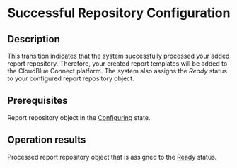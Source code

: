 # Successful Repository Configuration
## Description
This transition indicates that the system successfully processed your added report repository. Therefore, your created report templates will be added to the CloudBlue Connect platform. The system also assigns the *Ready* status to your configured report repository object.
## Prerequisites
Report repository object in the [Configuring](s-a-configuring.html) state.
## Operation results
Processed report repository object that is assigned to the [Ready](s-b-ready.html) status.